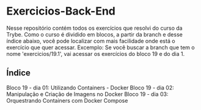 # Exercicios-Back-End
Nesse repositório contém todos os exercícios que resolvi do curso da Trybe. Como o curso é dividido em blocos, a partir da branch e desse índice abaixo, você pode localizar com mais facilidade onde está o exercício que quer acessar. Excemplo: Se você buscar a branch que tem o nome 'exercicios/19.1', vai acessar os exercícios do bloco 19 e do dia 1.

## Índice
Bloco 19 - dia 01: Utilizando Containers - Docker
Bloco 19 - dia 02: Manipulação e Criação de Imagens no Docker
Bloco 19 - dia 03: Orquestrando Containers com Docker Compose

